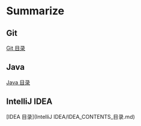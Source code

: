 # Summarize
## Git

[Git 目录](Git/Git_CONTENTS_目录.md)



## Java

[Java 目录](Java/JAVA_CONTENTS_目录.md)



## IntelliJ IDEA

[IDEA 目录](IntelliJ IDEA/IDEA_CONTENTS_目录.md)
